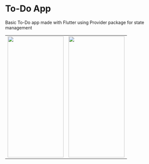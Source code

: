 # To-Do App
Basic To-Do app made with Flutter using Provider package for state management


<table>
  <tr>
    <td><img src="https://firebasestorage.googleapis.com/v0/b/carmate-506a3.appspot.com/o/FlutterSS%2Ftodo2.png?alt=media&token=33b8d824-61f1-43d7-9ccd-3258b4aa1f3c" width=180 height=390></td>
    <td><img src="https://firebasestorage.googleapis.com/v0/b/carmate-506a3.appspot.com/o/FlutterSS%2Ftodo1.png?alt=media&token=2685982c-f930-4458-a152-e626f4c80f39" width=180 height=390></td>
  </tr>
 </table>
